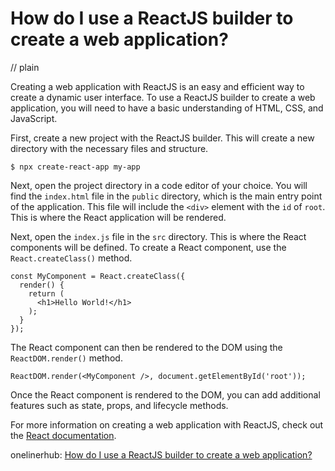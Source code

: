 # How do I use a ReactJS builder to create a web application?
// plain

Creating a web application with ReactJS is an easy and efficient way to create a dynamic user interface. To use a ReactJS builder to create a web application, you will need to have a basic understanding of HTML, CSS, and JavaScript.

First, create a new project with the ReactJS builder. This will create a new directory with the necessary files and structure.

```
$ npx create-react-app my-app
```

Next, open the project directory in a code editor of your choice. You will find the `index.html` file in the `public` directory, which is the main entry point of the application. This file will include the `<div>` element with the `id` of `root`. This is where the React application will be rendered.

Next, open the `index.js` file in the `src` directory. This is where the React components will be defined. To create a React component, use the `React.createClass()` method.

```
const MyComponent = React.createClass({
  render() {
    return (
      <h1>Hello World!</h1>
    );
  }
});
```

The React component can then be rendered to the DOM using the `ReactDOM.render()` method.

```
ReactDOM.render(<MyComponent />, document.getElementById('root'));
```

Once the React component is rendered to the DOM, you can add additional features such as state, props, and lifecycle methods.

For more information on creating a web application with ReactJS, check out the [React documentation](https://reactjs.org/docs/getting-started.html).

onelinerhub: [How do I use a ReactJS builder to create a web application?](https://onelinerhub.com/reactjs/how-do-i-use-a-reactjs-builder-to-create-a-web-application)